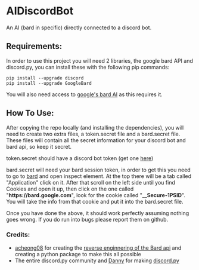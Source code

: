 # AIDiscordBot
An AI (bard in specific) directly connected to a discord bot.

## Requirements:
In order to use this project you will need 2 libraries, the google bard API and discord.py, you can install these with the following pip commands:
```commandline
pip install --upgrade discord
pip install --upgrade GoogleBard
```
You will also need access to [google's bard AI](https://bard.google.com/) as this requires it.

## How To Use:
After copying the repo locally (and installing the dependencies), you will need to create two extra files, a token.secret file and a bard.secret file.
These files will contain all the secret information for your discord bot and bard api, so keep it secret.

token.secret should have a discord bot token (get one [here](https://discord.com/developers/applications))

bard.secret will need your bard session token, in order to get this you need to go to [bard](https://bard.google.com) and open inspect element.
At the top there will be a tab called "Application" click on it. After that scroll on the left side until you find Cookies and open it up, then click on the one called "__ht<span>tps://</span>bard.google.com__", look for the cookie called "____Secure-1PSID__". You will take the info from that cookie and put it into the bard.secret file.


Once you have done the above, it should work perfectly assuming nothing goes wrong. If you do run into bugs please report them on github.

### Credits:
- [acheong08](https://github.com/acheong08/) for creating the [reverse enginnering of the Bard api](https://github.com/acheong08/Bard) and creating a python package to make this all possible
- The entire discord.py community and [Danny](https://github.com/Rapptz) for making [discord.py](https://github.com/Rapptz/discord.py)
